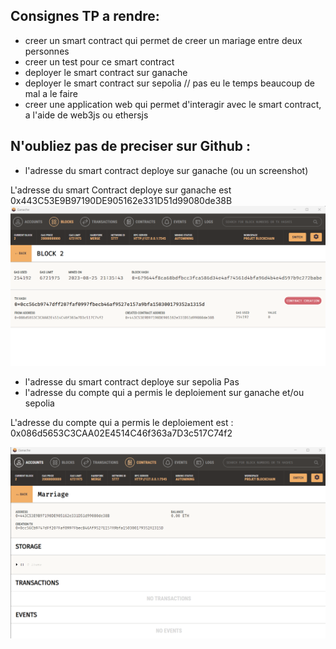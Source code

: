## Consignes TP a rendre:

- creer un smart contract qui permet de creer un mariage entre deux personnes
- creer un test pour ce smart contract
- deployer le smart contract sur ganache
- deployer le smart contract sur sepolia // pas eu le temps beaucoup de mal a le faire 
- creer une application web qui permet d'interagir avec le smart contract, a l'aide de web3js ou ethersjs

## N'oubliez pas de preciser sur Github :

- l'adresse du smart contract deploye sur ganache (ou un screenshot)

L'adresse du smart Contract deploye sur ganache est 0x443C53E9B97190DE905162e331D51d99080de38B
![eth](assets/AdresseContract.png)
- l'adresse du smart contract deploye sur sepolia
Pas 
- l'adresse du compte qui a permis le deploiement sur ganache et/ou sepolia

L'adresse du compte qui a permis le deploiement est :   0x086d5653C3CAA02E4514C46f363a7D3c517C74f2

![eth](assets/deployedContract.png)